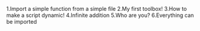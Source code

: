 1.Import a simple function from a simple file
2.My first toolbox!
3.How to make a script dynamic!
4.Infinite addition
5.Who are you?
6.Everything can be imported